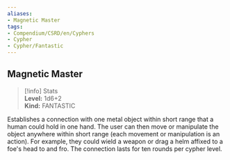 ```yaml
---
aliases:
- Magnetic Master
tags:
- Compendium/CSRD/en/Cyphers
- Cypher
- Cypher/Fantastic
---
```


  
## Magnetic Master  
>[!info] Stats  
> **Level:** 1d6+2  
> **Kind:** FANTASTIC
  
Establishes a connection with one metal object within short range that a human could hold in one hand. The user can then move or manipulate the object anywhere within short range (each movement or manipulation is an action). For example, they could wield a weapon or drag a helm affixed to a foe's head to and fro. The connection lasts for ten rounds per cypher level.